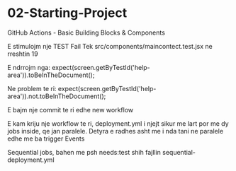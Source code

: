 # 02-Starting-Project
GitHub Actions - Basic Building Blocks &amp; Components

E stimulojm nje TEST Fail
Tek src/components/maincontect.test.jsx ne rreshtin 19

E ndrrojm nga: expect(screen.getByTestId('help-area')).toBeInTheDocument();

Ne problem te ri: expect(screen.getByTestId('help-area')).not.toBeInTheDocument();

E bajm nje commit te ri edhe new workflow

E kam kriju nje workflow te ri,  deployment.yml  i njejt sikur me lart por me dy jobs inside, qe jan paralele.
Detyra e radhes asht me i nda tani ne paralele edhe me ba trigger Events

Sequential jobs, bahen me psh  needs:test shih fajllin sequential-deployment.yml
